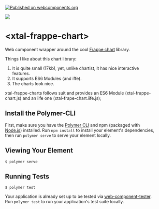 [![Published on webcomponents.org](https://img.shields.io/badge/webcomponents.org-published-blue.svg)](https://www.webcomponents.org/element/bahrus/xtal-frappe-chart)

<a href="https://nodei.co/npm/xtal-frappe-chart/"><img src="https://nodei.co/npm/xtal-frappe-chart.png"></a>

# \<xtal-frappe-chart\>

Web component wrapper around the cool [Frappe chart](https://frappe.io/charts) library.

Things I like about this chart library:

1)  It is quite small (17kb), yet, unlike chartist, it has nice interactive features.
2)  It supports ES6 Modules (and iffe).
3)  The charts look nice.

xtal-frappe-charts follows suit and provides an ES6 Module (xtal-frappe-chart.js) and an iife one (xtal-frape-chart.iife.js);

<!--
```
<custom-element-demo>
  <template>
    <div class="vertical-section-container centered">
        <script src="https://unpkg.com/@webcomponents/webcomponentsjs/webcomponents-loader.js"></script>
        <script type="module" src="https://unpkg.com/xtal-json-merge@0.2.24/json-merge.js"></script>
        <script src="https://unpkg.com/p-d.p-u@0.0.42/p-d.p-u.js"></script>
        <script type="module" src="https://unpkg.com/xtal-frappe-chart@0.0.6/xtal-frappe-chart.iife.js?module"></script>
        
      <h3>Basic xtal-frappe-chart demo</h3>
      <xtal-insert-json input="[]">
        <script type="application/json">
          [
            {
              "title": "My Awesome Chart",
              "data": {
                "labels": ["12am-3am", "3am-6am", "6am-9am", "9am-12pm",
                  "12pm-3pm", "3pm-6pm", "6pm-9pm", "9pm-12am"],
            
                "datasets": [
                  {
                    "name": "Some Data", "color": "light-blue",
                    "values": [25, 40, 30, 35, 8, 52, 17, -4]
                  },
                  {
                    "name": "Another Set", "color": "violet",
                    "values": [25, 50, -10, 15, 18, 32, 27, 14]
                  },
                  {
                    "name": "Yet Another", "color": "blue",
                    "values": [15, 20, -3, -15, 58, 12, -17, 37]
                  }
                ]
              },
              "type": "bar", 
              "height": 250,
              "is_navigable": 1
            }
          ]
        </script>
      </xtal-insert-json>
      <p-d on="merged-prop-changed" to="{data}"></p-d>
      <xtal-frappe-chart></xtal-frappe-chart>
    </div>
  </template>
</custom-element-demo>
```
-->


## Install the Polymer-CLI

First, make sure you have the [Polymer CLI](https://www.npmjs.com/package/polymer-cli) and npm (packaged with [Node.js](https://nodejs.org)) installed. Run `npm install` to install your element's dependencies, then run `polymer serve` to serve your element locally.

## Viewing Your Element

```
$ polymer serve
```

## Running Tests

```
$ polymer test
```

Your application is already set up to be tested via [web-component-tester](https://github.com/Polymer/web-component-tester). Run `polymer test` to run your application's test suite locally.
